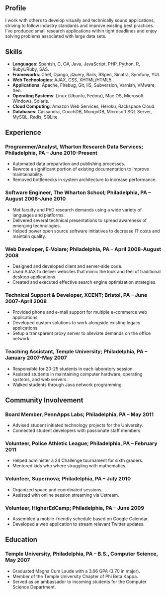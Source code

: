 ## Profile ##

I work with others to develop visually and technically sound applications,
striving to follow industry standards and improve existing best practices.
I've produced small research applications within tight deadlines and enjoy
solving problems associated with large data sets.

## Skills ##

* __Languages__: Spanish, C, C#, Java, JavaScript, PHP, Python, R, Ruby/JRuby, SAS.
* __Frameworks__: Chef, Django, jQuery, Rails, RSpec, Sinatra, Symfony, YUI.
* __Web Technologies__: AJAX, CSS, XHTML/HTML5.
* __Applications__: Apache, Firebug, Git, IIS, Subversion, Varnish, VMware, Xen.
* __Operating Systems__: Linux (Ubuntu, Fedora), Mac OS, Microsoft Windows, Solaris.
* __Cloud Computing__: Amazon Web Services, Heroku, Rackspace Cloud.
* __Databases__: Cassandra, CouchDB, MongoDB, Microsoft SQL Server, MySQL, Redis, SQLite.

## Experience ##

### Programmer/Analyst, Wharton Research Data Services; Philadelphia, PA – June 2010-Present ###

* Automated data preparation and publishing processes.
* Rewrote a significant portion of existing documentation to improve maintainability.
* Removed bottlenecks in system architecture to increase performance.

### Software Engineer, The Wharton School; Philadelphia, PA – August 2008-June 2010 ###

* Met faculty and PhD research demands using a wide variety of languages and platforms.
* Delivered several technical presentations to spread awareness of emerging technologies.
* Helped power open source software initiatives to decrease IT costs and maintain quality.

### Web Developer, E-Volare; Philadelphia, PA – April 2008-August 2008 ###

* Designed and developed client and server-side code.
* Used AJAX to deliver websites that mimic the look and feel of traditional desktop applications.
* Created and executed effective search engine optimization strategies.

### Technical Support & Developer, XCENT; Bristol, PA – June 2007-April 2008 ###

* Provided phone and e-mail support for multiple e-commerce web applications.
* Developed custom solutions to work alongside existing legacy applications.
* Setup a transparent proxy server to alleviate demands on the office network. 

### Teaching Assistant, Temple University; Philadelphia, PA – January 2007-May 2007 ###

* Responsible for 20-25 students in each laboratory session.
* Assisted students in maintaining computer hardware, operating systems, and web servers.
* Walked students through Java network programming.

## Community Involvement ##

### Board Member, PennApps Labs; Philadelphia, PA – May 2011 ###

* Advised student initiated technology projects for the University.
* Connected student developers with passionate staff members.

### Volunteer, Police Athletic League; Philadelphia, PA – February 2011 ###

* Helped administer a 24 Challenge tournament for sixth graders.
* Mentored kids who where struggling with mathematics.

### Volunteer, Supernova; Philadelphia, PA – July 2010 ###

* Organized space and coordinated sessions.
* Assisted with online session streaming via Ustream.

### Volunteer, HigherEdCamp; Philadelphia, PA – June 2009 ###

* Assembled a mobile-friendly schedule based on Google Calendar.
* Developed a web application to stream relevant Twitter updates.

## Education ##

### Temple University, Philadelphia, PA – B.S., Computer Science, May 2007 ###

* Graduated Magna Cum Laude with a 3.66 GPA (3.70 in major).
* Member of the Temple University Chapter of Phi Beta Kappa.
* Served as an ambassador to incoming students for the Computer Science Department.
